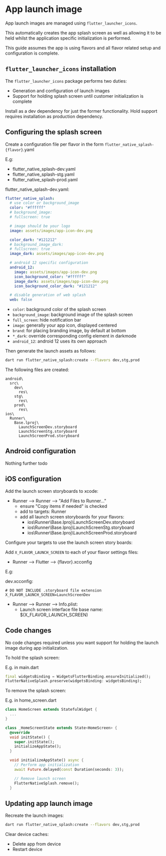 # App launch image

App launch images are managed using `flutter_launcher_icons`.

This automatically creates the app splash screen as well as allowing it to be held whilst the application specific initialization is performed.

This guide assumes the app is using flavors and all flavor related setup and configuration is complete.

## `flutter_launcher_icons` installation

The `flutter_launcher_icons` package performs two duties:

- Generation and configuration of launch images
- Support for holding splash screen until customer initialization is complete

Install as a dev dependency for just the former functionality. Hold support requires installation as production dependency.

## Configuring the splash screen

Create a configuration file per flavor in the form `flutter_native_splash-{flavor}`.yaml

E.g:

- flutter_native_splash-dev.yaml
- flutter_native_splash-stg.yaml
- flutter_native_splash-prod.yaml

flutter_native_splash-dev.yaml:

```yaml
flutter_native_splash:
  # use color or background_image
  color: "#ffffff"
  # background_image:
  # fullscreen: true

  # image should be your logo
  image: assets/images/app-icon-dev.png

  color_dark: "#121212"
  # background_image_dark:
  # fullscreen: true
  image_dark: assets/images/app-icon-dev.png

  # android 12 specific configuration
  android_12:
    image: assets/images/app-icon-dev.png
    icon_background_color: "#ffffff"
    image_dark: assets/images/app-icon-dev.png
    icon_background_color_dark: "#121212"

  # disable generation of web splash
  web: false
```

- `color`: background color of the splash screen
- `background_image`: background image of the splash screen
- `full_screen`: hide notification bar
- `image`: generally your app icon, displayed centered
- `brand`: for placing branding image, by default at bottom
- `*_dark`: override corresponding config element in darkmode
- `android_12`: android 12 uses its own approach

Then generate the launch assets as follows:

```sh
dart run flutter_native_splash:create --flavors dev,stg,prod
```

The following files are created:

```text
android\
  src\
    dev\
      res\
    stg\
      res\
    prod\
      res\
ios\
  Runner\
    Base.lproj\
      LaunchScreenDev.storyboard
      LaunchScreenStg.storyboard
      LaunchScreenProd.storyboard
```

## Android configuration

Nothing further todo

## iOS configuration

Add the launch screen storyboards to xcode:

- Runner --> Runner --> "Add Files to Runner..."
  - ensure "Copy items if needed" is checked
  - add to targets: Runner
  - add all launch screen storyboards for your flavors:
    - ios\Runner\Base.lproj\LaunchScreenDev.storyboard
    - ios\Runner\Base.lproj\LaunchScreenStg.storyboard
    - ios\Runner\Base.lproj\LaunchScreenProd.storyboard

Configure your targets to use the launch screen story boards:

Add `X_FLAVOR_LAUNCH_SCREEN` to each of your flavor settings files:

- Runner --> Flutter --> {flavor}.xcconfig

E.g:

dev.xcconfig:

```xcconfig
# DO NOT INCLUDE .storyboard file extension
X_FLAVOR_LAUNCH_SCREEN=LaunchScreenDev
```

- Runner --> Runner --> Info.plist:
  - Launch screen interface file base name: $(X_FLAVOR_LAUNCH_SCREEN)

## Code changes

No code changes required unless you want support for holding the launch image during app initialization.

To hold the splash screen:

E.g. in main.dart

```dart
final widgetsBinding = WidgetsFlutterBinding.ensureInitialized();
FlutterNativeSplash.preserve(widgetsBinding: widgetsBinding);
```

To remove the splash screen:

E.g. in home_screen.dart

```dart
class HomeScreen extends StatefulWidget {
  ...
}

class _HomeScreenState extends State<HomeScreen> {
  @override
  void initState() {
    super.initState();
    initializeAppState();
  }

  void initializeAppState() async {
    // Perform app initialization
    await Future.delayed(const Duration(seconds: 3));

    // Remove launch screen
    FlutterNativeSplash.remove();
  }
```

## Updating app launch image

Recreate the launch images:

```sh
dart run flutter_native_splash:create --flavors dev,stg,prod
```

Clear device caches:

- Delete app from device
- Restart device
